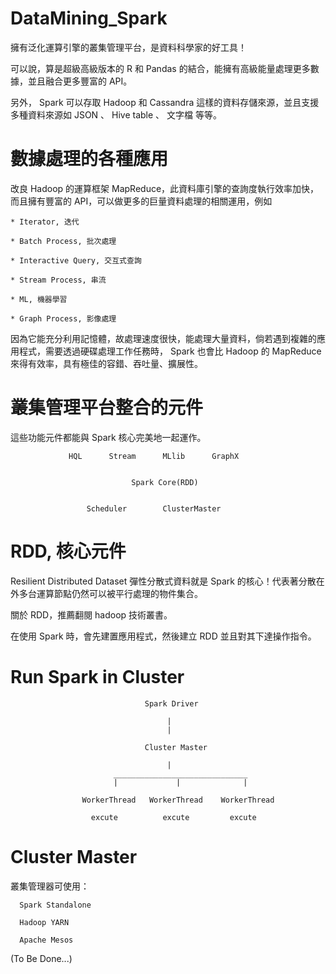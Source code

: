 # DataMining_Spark
擁有泛化運算引擎的叢集管理平台，是資料科學家的好工具！

可以說，算是超級高級版本的 R 和 Pandas 的結合，能擁有高級能量處理更多數據，並且融合更多豐富的 API。

另外， Spark 可以存取 Hadoop 和 Cassandra 這樣的資料存儲來源，並且支援多種資料來源如 JSON 、 Hive table 、 文字檔 等等。

# 數據處理的各種應用

改良 Hadoop 的運算框架 MapReduce，此資料庫引擎的查詢度執行效率加快，而且擁有豐富的 API，可以做更多的巨量資料處理的相關運用，例如 

    * Iterator, 迭代

    * Batch Process, 批次處理

    * Interactive Query, 交互式查詢

    * Stream Process, 串流

    * ML, 機器學習

    * Graph Process, 影像處理

因為它能充分利用記憶體，故處理速度很快，能處理大量資料，倘若遇到複雜的應用程式，需要透過硬碟處理工作任務時， Spark 也會比 Hadoop 的 MapReduce 來得有效率，具有極佳的容錯、吞吐量、擴展性。

# 叢集管理平台整合的元件


這些功能元件都能與 Spark 核心完美地一起運作。


                 HQL      Stream      MLlib      GraphX


                               Spark Core(RDD)


                     Scheduler        ClusterMaster

# RDD, 核心元件

Resilient Distributed Dataset 彈性分散式資料就是 Spark 的核心！代表著分散在外多台運算節點仍然可以被平行處理的物件集合。

關於 RDD，推薦翻閱 hadoop 技術叢書。

在使用 Spark 時，會先建置應用程式，然後建立 RDD 並且對其下達操作指令。

# Run Spark in Cluster 

                                  Spark Driver
                                 
                                       |
                                       |

                                  Cluster Master
                                      
                                       |
                           ______________________________
                           |             |              |

                    WorkerThread   WorkerThread    WorkerThread
                   
                      excute          excute         excute

# Cluster Master

叢集管理器可使用：

      Spark Standalone

      Hadoop YARN

      Apache Mesos

(To Be Done...)
